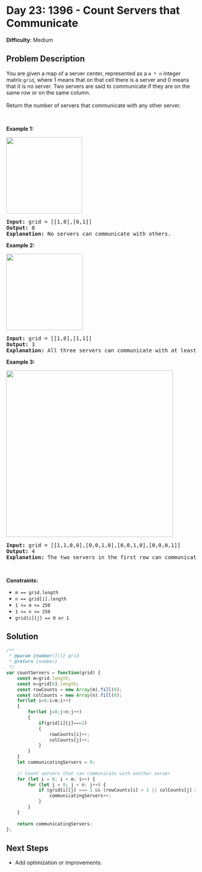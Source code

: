 
# Day 23: 1396 - Count Servers that Communicate

**Difficulty**: Medium

## Problem Description
<p>You are given a map of a server center, represented as a <code>m * n</code> integer matrix&nbsp;<code>grid</code>, where 1 means that on that cell there is a server and 0 means that it is no server. Two servers are said to communicate if they are on the same row or on the same column.<br />
<br />
Return the number of servers&nbsp;that communicate with any other server.</p>

<p>&nbsp;</p>
<p><strong class="example">Example 1:</strong></p>

<p><img alt="" src="https://assets.leetcode.com/uploads/2019/11/14/untitled-diagram-6.jpg" style="width: 202px; height: 203px;" /></p>

<pre>
<strong>Input:</strong> grid = [[1,0],[0,1]]
<strong>Output:</strong> 0
<b>Explanation:</b>&nbsp;No servers can communicate with others.</pre>

<p><strong class="example">Example 2:</strong></p>

<p><strong><img alt="" src="https://assets.leetcode.com/uploads/2019/11/13/untitled-diagram-4.jpg" style="width: 203px; height: 203px;" /></strong></p>

<pre>
<strong>Input:</strong> grid = [[1,0],[1,1]]
<strong>Output:</strong> 3
<b>Explanation:</b>&nbsp;All three servers can communicate with at least one other server.
</pre>

<p><strong class="example">Example 3:</strong></p>

<p><img alt="" src="https://assets.leetcode.com/uploads/2019/11/14/untitled-diagram-1-3.jpg" style="width: 443px; height: 443px;" /></p>

<pre>
<strong>Input:</strong> grid = [[1,1,0,0],[0,0,1,0],[0,0,1,0],[0,0,0,1]]
<strong>Output:</strong> 4
<b>Explanation:</b>&nbsp;The two servers in the first row can communicate with each other. The two servers in the third column can communicate with each other. The server at right bottom corner can&#39;t communicate with any other server.
</pre>

<p>&nbsp;</p>
<p><strong>Constraints:</strong></p>

<ul>
	<li><code>m == grid.length</code></li>
	<li><code>n == grid[i].length</code></li>
	<li><code>1 &lt;= m &lt;= 250</code></li>
	<li><code>1 &lt;= n &lt;= 250</code></li>
	<li><code>grid[i][j] == 0 or 1</code></li>
</ul>



## Solution
```javascript
/**
 * @param {number[][]} grid
 * @return {number}
 */
var countServers = function(grid) {
    const m=grid.length;
    const n=grid[0].length;
    const rowCounts = new Array(m).fill(0);
    const colCounts = new Array(n).fill(0);
    for(let i=0;i<m;i++)
    {
        for(let j=0;j<n;j++)
        {
            if(grid[i][j]===1)
            {
                rowCounts[i]++;
                colCounts[j]++;
            }
        }
    }
    let communicatingServers = 0;
    
    // Count servers that can communicate with another server
    for (let i = 0; i < m; i++) {
        for (let j = 0; j < n; j++) {
            if (grid[i][j] === 1 && (rowCounts[i] > 1 || colCounts[j] > 1)) {
                communicatingServers++;
            }
        }
    }
    
    return communicatingServers;
};
```


## Next Steps
- Add optimization or improvements.
